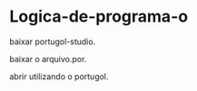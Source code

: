 # Logica-de-programa-o
baixar portugol-studio.

baixar o arquivo.por.

abrir utilizando o portugol.
